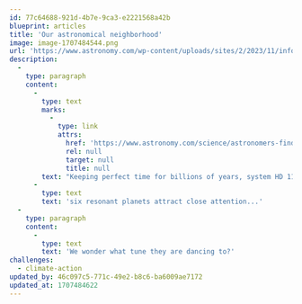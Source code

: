 ```yaml
---
id: 77c64688-921d-4b7e-9ca3-e2221568a42b
blueprint: articles
title: 'Our astronomical neighborhood'
image: image-1707484544.png
url: 'https://www.astronomy.com/wp-content/uploads/sites/2/2023/11/infographic-HD110067.png?w=620&resize=620%2C349'
description:
  -
    type: paragraph
    content:
      -
        type: text
        marks:
          -
            type: link
            attrs:
              href: 'https://www.astronomy.com/science/astronomers-find-six-planets-orbiting-in-resonance/'
              rel: null
              target: null
              title: null
        text: "Keeping perfect time for billions of years, system HD 110067's "
      -
        type: text
        text: 'six resonant planets attract close attention...'
  -
    type: paragraph
    content:
      -
        type: text
        text: 'We wonder what tune they are dancing to?'
challenges:
  - climate-action
updated_by: 46c097c5-771c-49e2-b8c6-ba6009ae7172
updated_at: 1707484622
---
```

